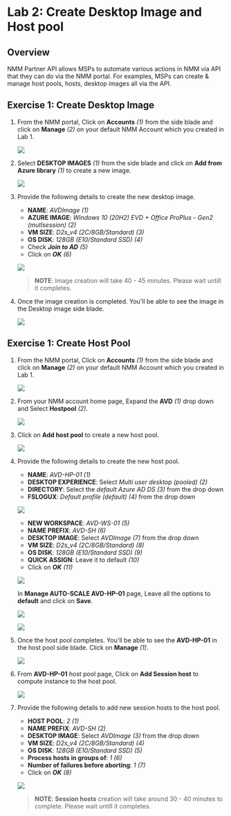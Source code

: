 # Lab 2: Create Desktop Image and Host pool

## **Overview**

NMM Partner API allows MSPs to automate various actions in NMM via API that they can do via the NMM portal. For examples, MSPs can create & manage host pools, hosts, desktop images all via the API.

## Exercise 1: Create Desktop Image

1. From the NMM portal, Click on **Accounts** *(1)* from the side blade and click on **Manage** *(2)* on your default NMM Account which you created in Lab 1.

   ![](media/2s1.png)
   
1. Select **DESKTOP IMAGES** *(1)* from the side blade and click on **Add from Azure library** *(1)* to create a new image.

   ![](media/2s2.png)
   
1. Provide the following details to create the new desktop image.

   - **NAME**: *AVDImage (1)*
   - **AZURE IMAGE**: *Windows 10 (20H2) EVD + Office ProPlus - Gen2 (mutlsession) (2)*
   - **VM SIZE**: *D2s_v4 (2C/8GB/Standard) (3)*
   - **OS DISK**: *128GB (E10/Standard SSD) (4)*
   - Check ***Join to AD*** *(5)*
   - Click on ***OK*** *(6)*

   ![](media/2s3.png)
   
   >**NOTE**: Image creation will take 40 - 45 minutes. Please wait untill it completes.
   
1. Once the image creation is completed. You'll be able to see the image in the Desktop image side blade.

   ![](media/2s4.png)
   
## Exercise 1: Create Host Pool

1. From the NMM portal, Click on **Accounts** *(1)* from the side blade and click on **Manage** *(2)* on your default NMM Account which you created in Lab 1.

   ![](media/2s1.png)
   
1. From your NMM account home page, Expand the **AVD** *(1)* drop down and Select **Hostpool** *(2)*.

   ![](media/2s5.png)
   
1. Click on **Add host pool** to create a new host pool.

   ![](media/2s6.png)
   
1. Provide the following details to create the new host pool.

   - **NAME**: *AVD-HP-01 (1)*
   - **DESKTOP EXPERIENCE**: Select *Multi user desktop (pooled) (2)*
   - **DIRECTORY**: Select the *default Azure AD DS (3)* from the drop down
   - **FSLOGUX**: *Default profile (default) (4)* from the drop down

   ![](media/2s7.png)
   
   - **NEW WORKSPACE**: *AVD-WS-01 (5)*
   - **NAME PREFIX**: *AVD-SH (6)*
   -  **DESKTOP IMAGE**: Select *AVDImage (7)* from the drop down
   - **VM SIZE**: *D2s_v4 (2C/8GB/Standard) (8)*
   - **OS DISK**: *128GB (E10/Standard SSD) (9)*
   - **QUICK ASSIGN**: Leave it to default *(10)*
   - Click on ***OK*** *(11)*

   ![](media/2s8.png)

   In **Manage AUTO-SCALE AVD-HP-01** page, Leave all the options to **default** and click on **Save**.
   
   ![](media/2s9.png)
   
   ![](media/2s10.png)
   
1. Once the host pool completes. You'll be able to see the **AVD-HP-01** in the host pool side blade. Click on **Manage** *(1)*.

   ![](media/2s11.png)
   
1. From **AVD-HP-01** host pool page, Click on **Add Session host** to compute instance to the host pool.

   ![](media/2s12.png)
   
1. Provide the following details to add new session hosts to the host pool.

   - **HOST POOL**: *2 (1)*
   - **NAME PREFIX**: *AVD-SH (2)*
   -  **DESKTOP IMAGE**: Select *AVDImage (3)* from the drop down
   - **VM SIZE**: *D2s_v4 (2C/8GB/Standard) (4)*
   - **OS DISK**: *128GB (E10/Standard SSD) (5)*
   - **Process hosts in groups of**: *1 (6)*
   - **Number of failures before aborting**: *1 (7)*
   - Click on ***OK*** *(8)*

   ![](media/2s13.png)
   
   >**NOTE**: **Session hosts** creation will take around 30 - 40 minutes to complete. Please wait untill it completes.
   
   
   
